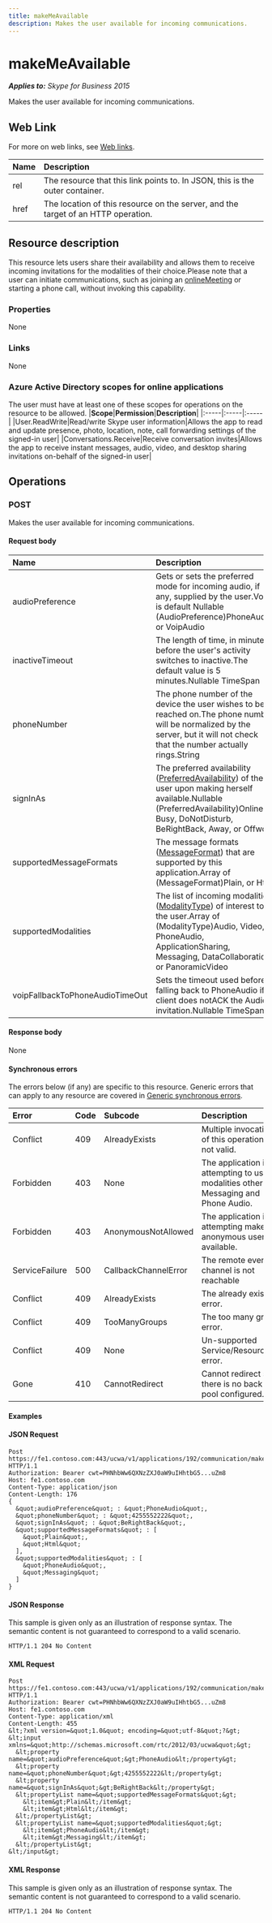 ```yaml
---
title: makeMeAvailable
description: Makes the user available for incoming communications.
---
```


# makeMeAvailable

 _**Applies to:** Skype for Business 2015_


Makes the user available for incoming communications.
            

## Web Link
<a name = "sectionSection0"> </a>

For more on web links, see [Web links](WebLinks.md).


|**Name**|**Description**|
|:-----|:-----|
|rel|The resource that this link points to. In JSON, this is the outer container.|
|href|The location of this resource on the server, and the target of an HTTP operation.|

## Resource description
<a name = "sectionSection1"> </a>

This resource lets users share their availability and allows them to receive incoming invitations for the modalities of their choice.Please note that a user can initiate communications, such as joining an [onlineMeeting](onlineMeeting_ref.md) or starting a phone call, without invoking this capability.

### Properties



None

### Links



None

### Azure Active Directory scopes for online applications



The user must have at least one of these scopes for operations on the resource to be allowed.
|**Scope**|**Permission**|**Description**|
|:-----|:-----|:-----|
|User.ReadWrite|Read/write Skype user information|Allows the app to read and update presence, photo, location, note, call forwarding settings of the signed-in user|
|Conversations.Receive|Receive conversation invites|Allows the app to receive instant messages, audio, video, and desktop sharing invitations on-behalf of the signed-in user|

## Operations



<a name="sectionSection2"></a>

### POST




Makes the user available for incoming communications.

#### Request body




|**Name**|**Description**|**Required?**|
|:-----|:-----|:-----|
|audioPreference|Gets or sets the preferred mode for incoming audio, if any, supplied by the user.Voip is default Nullable (AudioPreference)PhoneAudio, or VoipAudio|No|
|inactiveTimeout|The length of time, in minutes, before the user's activity switches to inactive.The default value is 5 minutes.Nullable TimeSpan|No|
|phoneNumber|The phone number of the device the user wishes to be reached on.The phone number will be normalized by the server, but it will not check that the number actually rings.String|No|
|signInAs|The preferred availability ([PreferredAvailability](PreferredAvailability_ref.md)) of the user upon making herself available.Nullable (PreferredAvailability)Online, Busy, DoNotDisturb, BeRightBack, Away, or Offwork|No|
|supportedMessageFormats|The message formats ([MessageFormat](MessageFormat_ref.md)) that are supported by this application.Array of (MessageFormat)Plain, or Html|No|
|supportedModalities|The list of incoming modalities ([ModalityType](ModalityType_ref.md)) of interest to the user.Array of (ModalityType)Audio, Video, PhoneAudio, ApplicationSharing, Messaging, DataCollaboration, or PanoramicVideo|No|
|voipFallbackToPhoneAudioTimeOut|Sets the timeout used before falling back to PhoneAudio if client does notACK the Audio invitation.Nullable TimeSpan|No|

#### Response body



None

#### Synchronous errors



The errors below (if any) are specific to this resource. Generic errors that can apply to any resource are covered in [Generic synchronous errors](GenericSynchronousErrors.md).

|**Error**|**Code**|**Subcode**|**Description**|
|:-----|:-----|:-----|:-----|
|Conflict|409|AlreadyExists|Multiple invocations of this operation is not valid.|
|Forbidden|403|None|The application is attempting to use modalities other than Messaging and Phone Audio.|
|Forbidden|403|AnonymousNotAllowed|The application is attempting make an anonymous user available.|
|ServiceFailure|500|CallbackChannelError|The remote event channel is not reachable|
|Conflict|409|AlreadyExists|The already exists error.|
|Conflict|409|TooManyGroups|The too many groups error.|
|Conflict|409|None|Un-supported Service/Resource/API error.|
|Gone|410|CannotRedirect|Cannot redirect since there is no back up pool configured.|

#### Examples




#### JSON Request




```
Post https://fe1.contoso.com:443/ucwa/v1/applications/192/communication/makeMeAvailable HTTP/1.1
Authorization: Bearer cwt=PHNhbWw6QXNzZXJ0aW9uIHhtbG5...uZm8
Host: fe1.contoso.com
Content-Type: application/json
Content-Length: 176
{
  &quot;audioPreference&quot; : &quot;PhoneAudio&quot;,
  &quot;phoneNumber&quot; : &quot;4255552222&quot;,
  &quot;signInAs&quot; : &quot;BeRightBack&quot;,
  &quot;supportedMessageFormats&quot; : [
    &quot;Plain&quot;,
    &quot;Html&quot;
  ],
  &quot;supportedModalities&quot; : [
    &quot;PhoneAudio&quot;,
    &quot;Messaging&quot;
  ]
}
```


#### JSON Response



This sample is given only as an illustration of response syntax. The semantic content is not guaranteed to correspond to a valid scenario.
```
HTTP/1.1 204 No Content

```


#### XML Request




```
Post https://fe1.contoso.com:443/ucwa/v1/applications/192/communication/makeMeAvailable HTTP/1.1
Authorization: Bearer cwt=PHNhbWw6QXNzZXJ0aW9uIHhtbG5...uZm8
Host: fe1.contoso.com
Content-Type: application/xml
Content-Length: 455
&lt;?xml version=&quot;1.0&quot; encoding=&quot;utf-8&quot;?&gt;
&lt;input xmlns=&quot;http://schemas.microsoft.com/rtc/2012/03/ucwa&quot;&gt;
  &lt;property name=&quot;audioPreference&quot;&gt;PhoneAudio&lt;/property&gt;
  &lt;property name=&quot;phoneNumber&quot;&gt;4255552222&lt;/property&gt;
  &lt;property name=&quot;signInAs&quot;&gt;BeRightBack&lt;/property&gt;
  &lt;propertyList name=&quot;supportedMessageFormats&quot;&gt;
    &lt;item&gt;Plain&lt;/item&gt;
    &lt;item&gt;Html&lt;/item&gt;
  &lt;/propertyList&gt;
  &lt;propertyList name=&quot;supportedModalities&quot;&gt;
    &lt;item&gt;PhoneAudio&lt;/item&gt;
    &lt;item&gt;Messaging&lt;/item&gt;
  &lt;/propertyList&gt;
&lt;/input&gt;
```


#### XML Response



This sample is given only as an illustration of response syntax. The semantic content is not guaranteed to correspond to a valid scenario.
```
HTTP/1.1 204 No Content

```


